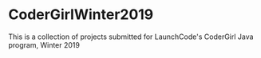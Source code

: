 # CoderGirlWinter2019
This is a collection of projects submitted for LaunchCode's CoderGirl Java program, Winter 2019
